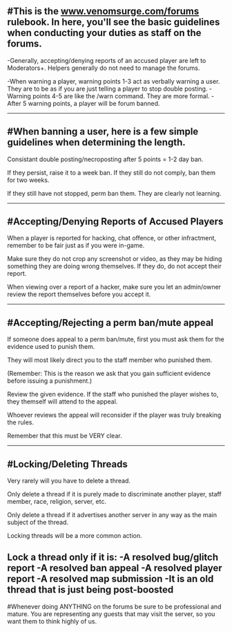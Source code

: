 #This is the www.venomsurge.com/forums rulebook.
In here, you'll see the basic guidelines when conducting your duties as staff on the forums.
------------------------------------------------------------------------------------------------------------------------------------------
-Generally, accepting/denying reports of an accused player are left to Moderators+. Helpers generally do not need to manage the forums.

-When warning a player, warning points 1-3 act as verbally warning a user. They are to be as if you are just telling a player to stop double posting.
-Warning points 4-5 are like the /warn command. They are more formal.
-After 5 warning points, a player will be forum banned.

------------------------------------------------------------------------------------------------------------------------------------------
#When banning a user, here is a few simple guidelines when determining the length.
------------------------------------------------------------------------------------------------------------------------------------------
Consistant double posting/necroposting after 5 points = 1-2 day ban.

If they persist, raise it to a week ban. If they still do not comply, ban them for two weeks.

If they still have not stopped, perm ban them. They are clearly not learning.

-----------------------------------------------------------------------------------------------------------------------------------------
#Accepting/Denying Reports of Accused Players
-----------------------------------------------------------------------------------------------------------------------------------------

When a player is reported for hacking, chat offence, or other infractment, remember to be fair just as if you were in-game.

Make sure they do not crop any screenshot or video, as they may be hiding something they are doing wrong themselves.
If they do, do not accept their report.

When viewing over a report of a hacker, make sure you let an admin/owner review the report themselves before you accept it.

---------------------------------------------------------------------------------------------------------------------------------------
#Accepting/Rejecting a perm ban/mute appeal
---------------------------------------------------------------------------------------------------------------------------------------
If someone does appeal to a perm ban/mute, first you must ask them for the evidence used to punish them.

They will most likely direct you to the staff member who punished them.

(Remember: This is the reason we ask that you gain sufficient evidence before issuing a punishment.)

Review the given evidence. If the staff who punished the player wishes to, they themself will attend to the appeal.

Whoever reviews the appeal will reconsider if the player was truly breaking the rules.

Remember that this must be VERY clear.

-------------------------------------------------------------------------------------------------------------------------
#Locking/Deleting Threads
-----------------------------------------------------------------------------------------------------------------------------
Very rarely will you have to delete a thread.

Only delete a thread if it is purely made to discriminate another player, staff member, race, religion, server, etc. 

Only delete a thread if it advertises another server in any way as the main subject of the thread.

Locking threads will be a more common action.

Lock a thread only if it is:
-A resolved bug/glitch report
-A resolved ban appeal
-A resolved player report
-A resolved map submission
-It is an old thread that is just being post-boosted
------------------------------------------------------------------------------------------------------------------------------------
#Whenever doing ANYTHING on the forums be sure to be professional and mature. You are representing any guests that may visit the server, so you want them to think highly of us.
